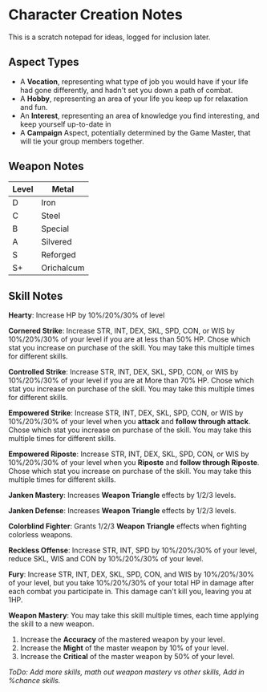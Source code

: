 # Character Creation Notes

This is a scratch notepad for ideas, logged for inclusion later.

## Aspect Types

+ A **Vocation**, representing what type of job you would have if your life had gone differently, and hadn't set you down a path of combat.
+ A **Hobby**, representing an area of your life you keep up for relaxation and fun.
+ An **Interest**, representing an area of knowledge you find interesting, and keep yourself up-to-date in
+ A **Campaign** Aspect, potentially determined by the Game Master, that will tie your group members together.

## Weapon Notes

|Level | Metal      |
|:---  | ---        |
| D    | Iron       |
| C    | Steel      |
| B    | Special    |
| A    | Silvered   |
| S    | Reforged   |
| S+   | Orichalcum |

## Skill Notes

**Hearty**: Increase HP by 10%/20%/30% of level

**Cornered Strike**: Increase STR, INT, DEX, SKL, SPD, CON, or WIS by 10%/20%/30% of your level if you are at less than 50% HP. Chose which stat you increase on purchase of the skill. You may take this multiple times for different skills.

**Controlled Strike**: Increase STR, INT, DEX, SKL, SPD, CON, or WIS by 10%/20%/30% of your level if you are at More than 70% HP. Chose which stat you increase on purchase of the skill. You may take this multiple times for different skills.

**Empowered Strike**: Increase STR, INT, DEX, SKL, SPD, CON, or WIS by 10%/20%/30% of your level when you **attack** and **follow through attack**. Chose which stat you increase on purchase of the skill. You may take this multiple times for different skills.

**Empowered Riposte**: Increase STR, INT, DEX, SKL, SPD, CON, or WIS by 10%/20%/30% of your level when you **Riposte** and **follow through Riposte**. Chose which stat you increase on purchase of the skill. You may take this multiple times for different skills.

**Janken Mastery**: Increases **Weapon Triangle** effects by 1/2/3 levels.

**Janken Defense**: Increases **Weapon Triangle** effects by 1/2/3 levels.

**Colorblind Fighter**: Grants 1/2/3 **Weapon Triangle** effects when fighting colorless weapons.

**Reckless Offense**: Increase STR, INT, SPD by 10%/20%/30% of your level, reduce SKL, WIS and CON by 10%/20%/30% of your level.

**Fury**: Increase STR, INT, DEX, SKL, SPD, CON, and WIS by 10%/20%/30% of your level, but you take 10%/20%/30% of your total HP in damage after each combat you participate in. This damage can't kill you, leaving you at 1HP.

**Weapon Mastery**: You may take this skill multiple times, each time applying the skill to a new weapon.

1. Increase the **Accuracy** of the mastered weapon by your level.
1. Increase the **Might** of the master weapon by 10% of your level.
1. Increase the **Critical** of the master weapon by 50% of your level.

*ToDo: Add more skills, math out weapon mastery vs other skills, Add in %chance skills.*
